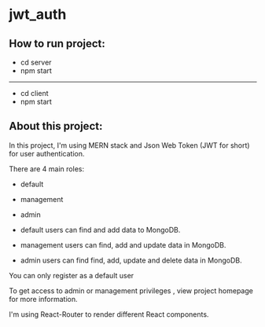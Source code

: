 # jwt_auth

## How to run project:
- cd server
- npm start
----
- cd client
- npm start

## About this project:
In this project, I'm using MERN stack and Json Web Token (JWT for short) for user authentication.

There are 4 main roles:
- default
- management
- admin

- default users can find and add data to MongoDB.
- management users can find, add and update data in MongoDB.
- admin users can find find, add, update and delete data in MongoDB.

You can only register as a default user

To get access to admin or management privileges , view project homepage for more information.

I'm using React-Router to render different React components.
